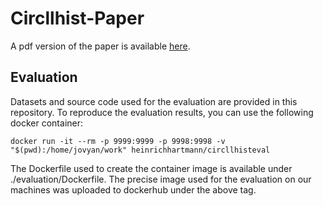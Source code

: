 # Circllhist-Paper

A pdf version of the paper is available [here](./circllhist.pdf).

## Evaluation

Datasets and source code used for the evaluation are provided in this repository.
To reproduce the evaluation results, you can use the following docker container:

```
docker run -it --rm -p 9999:9999 -p 9998:9998 -v  "$(pwd):/home/jovyan/work" heinrichhartmann/circllhisteval
```

The Dockerfile used to create the container image is available under ./evaluation/Dockerfile.
The precise image used for the evaluation on our machines was uploaded to dockerhub under the above tag.
